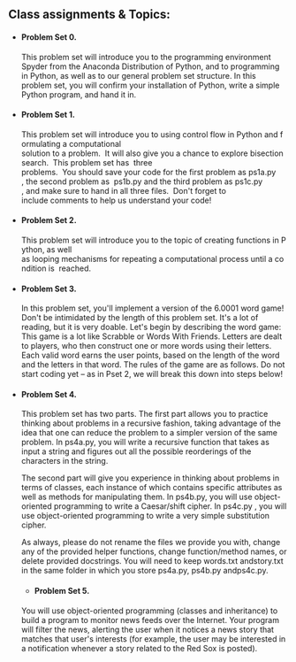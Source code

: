 
## Class assignments & Topics:

* #### Problem Set 0.
    This problem set will introduce you to the programming environment Spyder from the Anaconda Distribution of Python, and to programming in Python, as well as to our general problem set structure. In this problem set, you will confirm your installation of Python, write a simple Python program, and hand it in.
	
* #### Problem Set 1.
    This problem set will introduce you to using control flow in Python and formulating a computational  solution to a problem.  It will also give you a chance to explore bisection search.  This problem set has  three ​problems.  You should save your code for the first problem as ​ps1a.py​, the second problem as  ps1b.py​ and the third problem as ​ps1c.py​, and make sure to hand in all three files.  Don't forget to  include comments to help us understand your code!
	
* #### Problem Set 2.
    This problem set will introduce you to the topic of creating functions in Python, as well  as looping mechanisms for repeating a computational process until a condition is  reached. 

* #### Problem Set 3.
    In this problem set, you'll implement a version of the 6.0001 word game! 
Don't be intimidated by the length of this problem set. It's a lot of reading, but it is very doable. 
Let's begin by describing the word game: This game is a lot like Scrabble or Words With Friends. Letters are dealt to players, who then construct one or more words using their letters. Each ​valid​ word earns the user points, based on the length of the word and the letters in that word. The rules of the game are as follows. ​Do not start coding yet – as in Pset 2, we will break this down into steps below!

* #### Problem Set 4.
    This problem set has two parts.  The first part allows you to practice thinking about problems in a recursive fashion, taking advantage of the idea that one can reduce the problem to a simpler version of the same problem.  In ​ps4a.py​, you will write a recursive function that takes as input a string and figures out all the possible reorderings of the characters in the string. 
 
    The second part will give you experience in thinking about problems in terms of classes, each instance of which contains specific attributes as well as methods for manipulating them.  In ​ps4b.py​, you will use object-oriented programming to write a Caesar/shift cipher.  In ps4c.py ​ ​, you will use object-oriented programming to write a very simple substitution cipher. 
 
    As always, please do not rename the files we provide you with, change any of the provided helper functions, change function/method names, or delete provided docstrings. You will need to keep ​words.txt​ and ​story.txt​ in the same folder in which you store ​ps4a.py, ps4b.py​ and ​ps4c.py​. 
	
	* #### Problem Set 5.
	You will use object-oriented programming (classes and inheritance) to build a program to monitor news feeds over the Internet. Your program will filter the news, alerting the user when it notices a news story that matches that user's interests (for example, the user may be interested in a notification whenever a story related to the Red Sox is posted).
